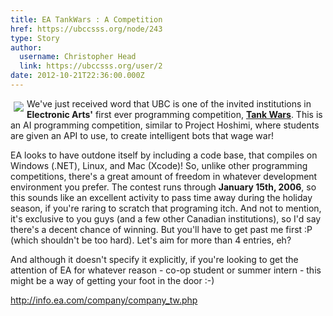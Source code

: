 ```yaml
---
title: EA TankWars : A Competition 
href: https://ubccsss.org/node/243
type: Story
author:
  username: Christopher Head
  link: https://ubccsss.org/user/2
date: 2012-10-21T22:36:00.000Z
---
```


<div class="field field-name-body field-type-text-with-summary field-label-hidden"><div class="field-items"><div class="field-item even"><p><img src="/files/tw_logo.gif" align="left" vspace="5" hspace="5">We&apos;ve just received word that UBC is one of the invited institutions in <b>Electronic Arts&apos;</b> first ever programming competition, <a href="http://info.ea.com/company/company_tw.php"><b>Tank Wars</b></a>.  This is an AI programming competition, similar to Project Hoshimi, where students are given an API to use, to create intelligent bots that wage war!</p>
<p>EA looks to have outdone itself by including a code base, that compiles on Windows (.NET), Linux, and Mac (Xcode)!  So, unlike other programming competitions, there&apos;s a great amount of freedom in whatever development environment you prefer.  The contest runs through <b>January 15th, 2006</b>, so this sounds like an excellent activity to pass time away during the holiday season, if you&apos;re raring to scratch that programing itch.  And not to mention, it&apos;s exclusive to you guys (and a few other Canadian institutions), so I&apos;d say there&apos;s a decent chance of winning.  But you&apos;ll have to get past me first :P (which shouldn&apos;t be too hard).  Let&apos;s aim for more than 4 entries, eh?</p>
<p>And although it doesn&apos;t specify it explicitly, if you&apos;re looking to get the attention of EA for whatever reason - co-op student or summer intern - this might be a way of getting your foot in the door :-)</p>
<p><a href="http://info.ea.com/company/company_tw.php">http://info.ea.com/company/company_tw.php</a></p>
</div></div></div>    <footer>
          </footer>